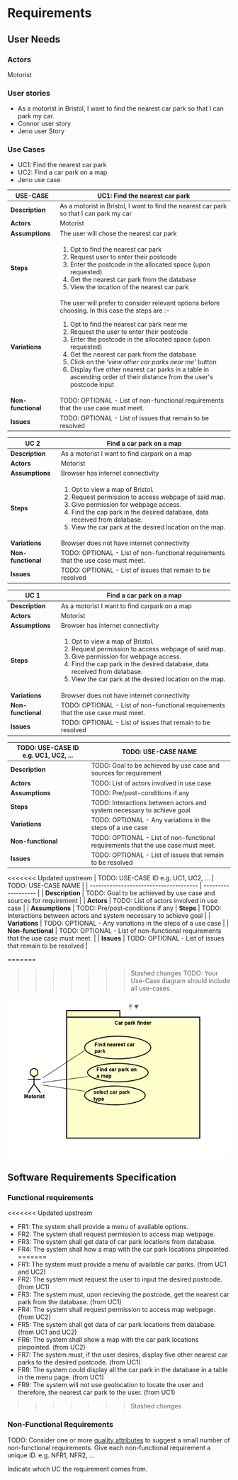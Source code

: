 # Requirements

## User Needs

### Actors
Motorist

### User stories
* As a motorist in Bristol, I want to find the nearest car park so that I can park my car.
* Connor user story
* Jeno user Story

### Use Cases
* UC1: Find the nearest car park
* UC2: Find a car park on a map
* Jeno use case

| USE-CASE | UC1: Find the nearest car park | 
| -------- | ------------------------------ |
| **Description** | As a motorist in Bristol, I want to find the nearest car park so that I can park my car |
| **Actors** | Motorist |
| **Assumptions** | The user will chose the nearest car park |
| **Steps** | <ol><li>Opt to find the nearest car park</li><li>Request user to enter their postcode</li><li>Enter the postcode in the allocated space (upon requested) </li><li>Get the nearest car park from the database</li><li>View the location of the nearest car park</li></ol> |
| **Variations** | The user will prefer to consider relevant options before choosing. In this case the steps are :-<ol><li>Opt to find the nearest car park near me</li><li>Request the user to enter their postcode</li><li>Enter the postcode in the allocated space (upon requested)</li><li>Get the nearest car park from the database</li><li>Click on the _'view other car parks near me'_ button</li><li>Display five other nearest car parks in a table in ascending order of their distance from the user's postcode input</li></ol> |
| **Non-functional** | TODO: OPTIONAL - List of non-functional requirements that the use case must meet. |
| **Issues** | TODO: OPTIONAL - List of issues that remain to be resolved |

|UC 2 |  Find a car park on a map | 
| -------------------------------------- | ------------------- |
| **Description** | As a motorist I want to find carpark on a map |
| **Actors** | Motorist |
| **Assumptions** | Browser has internet connectivity</td></tr>
| **Steps** | <ol><li>Opt to view a map of Bristol.</li><li>Request permission to access webpage of said map.</li><li>Give permission for webpage access.</li><li>Find the cap park in the desired database, data received from database.</li><li>View the car park at the desired location on the map.</li><ol>|
| **Variations** | Browser does not have internet connectivity |
| **Non-functional** | TODO: OPTIONAL - List of non-functional requirements that the use case must meet. |
| **Issues** | TODO: OPTIONAL - List of issues that remain to be resolved |


|UC 1 |  Find a car park on a map | 
| -------------------------------------- | ------------------- |
| **Description** | As a motorist I want to find carpark on a map |
| **Actors** | Motorist |
| **Assumptions** | Browser has internet connectivity</td></tr>
| **Steps** | <ol><li>Opt to view a map of Bristol.</li><li>Request permission to access webpage of said map.</li><li>Give permission for webpage access.</li><li>Find the cap park in the desired database, data received from database.</li><li>View the car park at the desired location on the map.</li><ol>|
| **Variations** | Browser does not have internet connectivity |
| **Non-functional** | TODO: OPTIONAL - List of non-functional requirements that the use case must meet. |
| **Issues** | TODO: OPTIONAL - List of issues that remain to be resolved |

| TODO: USE-CASE ID e.g. UC1, UC2, ... | TODO: USE-CASE NAME | 
| -------------------------------------- | ------------------- |
| **Description** | TODO: Goal to be achieved by use case and sources for requirement |
| **Actors** | TODO: List of actors involved in use case |
| **Assumptions** | TODO: Pre/post-conditions if any</td></tr>
| **Steps** | TODO: Interactions between actors and system necessary to achieve goal |
| **Variations** | TODO: OPTIONAL - Any variations in the steps of a use case |
| **Non-functional** | TODO: OPTIONAL - List of non-functional requirements that the use case must meet. |
| **Issues** | TODO: OPTIONAL - List of issues that remain to be resolved |

<<<<<<< Updated upstream
| TODO: USE-CASE ID e.g. UC1, UC2, ... | TODO: USE-CASE NAME | 
| -------------------------------------- | ------------------- |
| **Description** | TODO: Goal to be achieved by use case and sources for requirement |
| **Actors** | TODO: List of actors involved in use case |
| **Assumptions** | TODO: Pre/post-conditions if any</td></tr>
| **Steps** | TODO: Interactions between actors and system necessary to achieve goal |
| **Variations** | TODO: OPTIONAL - Any variations in the steps of a use case |
| **Non-functional** | TODO: OPTIONAL - List of non-functional requirements that the use case must meet. |
| **Issues** | TODO: OPTIONAL - List of issues that remain to be resolved |

=======
>>>>>>> Stashed changes
TODO: Your Use-Case diagram should include all use-cases.

![User Case Diagram](images/UCD-car-park-finder.PNG)
## Software Requirements Specification
### Functional requirements
<<<<<<< Updated upstream
* FR1: The system shall provide a menu of available options.
* FR2: The system shall request permission to access map webpage. 
* FR3: The system shall get data of car park locations from database.
* FR4: The system shall how a map with the car park locations pinpointed.
=======
* FR1: The system must provide a menu of available car parks. (from UC1 and UC2)
* FR2: The system must request the user to input the desired postcode. (from UC1)
* FR3: The system must, upon recieving the postcode, get the nearest car park from the database. (from UC1)
* FR4: The system shall request permission to access map webpage. (from UC2) 
* FR5: The system shall get data of car park locations from database. (from UC1 and UC2)
* FR6: The system shall show a map with the car park locations pinpointed. (from UC2)
* FR7: The system must, if the user desires, display five other nearest car parks to the desired postcode. (from UC1)
* FR8: The system could display all the car park in the database in a table in the menu page. (from UC1)
* FR9: The system will not use geolocation to locate the user and therefore, the nearest car park to the user. (from UC1)
>>>>>>> Stashed changes

### Non-Functional Requirements
TODO: Consider one or more [quality attributes](https://en.wikipedia.org/wiki/ISO/IEC_9126) to suggest a small number of non-functional requirements.
Give each non-functional requirement a unique ID. e.g. NFR1, NFR2, ...

Indicate which UC the requirement comes from.
